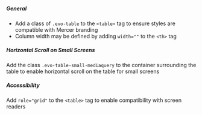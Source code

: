 ##### General

* Add a class of `.evo-table` to the `<table>` tag to ensure styles are compatible with Mercer branding
* Column width may be defined by adding `width=""` to the `<th>` tag

##### Horizontal Scroll on Small Screens

Add the class `.evo-table-small-mediaquery` to the container surrounding the table to enable horizontal scroll on the table for small screens

##### Accessibility

Add `role="grid"` to the `<table>` tag to enable compatibility with screen readers